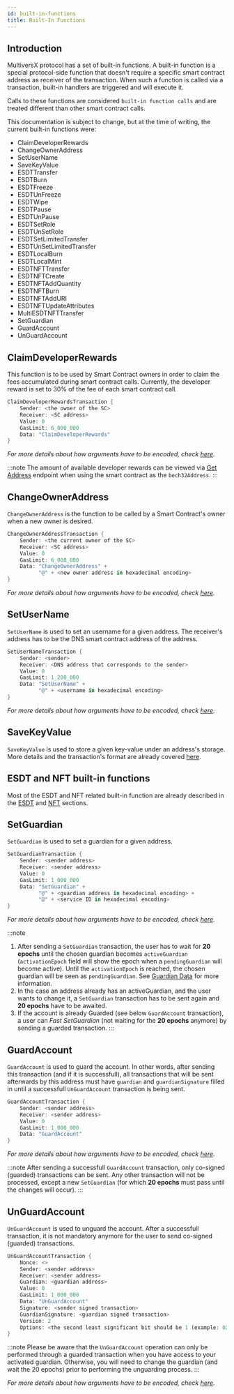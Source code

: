 ```yaml
---
id: built-in-functions
title: Built-In Functions
---
```


[comment]: # (mx-abstract)

## **Introduction**

MultiversX protocol has a set of built-in functions. A built-in function is a special protocol-side function that doesn't
require a specific smart contract address as receiver of the transaction. When such a function is called via a transaction,
built-in handlers are triggered and will execute it.

Calls to these functions are considered `built-in function calls` and are treated different than other smart contract calls.

This documentation is subject to change, but at the time of writing, the current built-in functions were:

- ClaimDeveloperRewards
- ChangeOwnerAddress
- SetUserName
- SaveKeyValue
- ESDTTransfer
- ESDTBurn
- ESDTFreeze
- ESDTUnFreeze
- ESDTWipe
- ESDTPause
- ESDTUnPause
- ESDTSetRole
- ESDTUnSetRole
- ESDTSetLimitedTransfer
- ESDTUnSetLimitedTransfer
- ESDTLocalBurn
- ESDTLocalMint
- ESDTNFTTransfer
- ESDTNFTCreate
- ESDTNFTAddQuantity
- ESDTNFTBurn
- ESDTNFTAddURI
- ESDTNFTUpdateAttributes
- MultiESDTNFTTransfer
- SetGuardian
- GuardAccount
- UnGuardAccount

[comment]: # (mx-context-auto)

## **ClaimDeveloperRewards**

This function is to be used by Smart Contract owners in order to claim the fees accumulated during smart contract calls.
Currently, the developer reward is set to 30% of the fee of each smart contract call.

```rust
ClaimDeveloperRewardsTransaction {
    Sender: <the owner of the SC>
    Receiver: <SC address>
    Value: 0
    GasLimit: 6_000_000
    Data: "ClaimDeveloperRewards"
}
```

_For more details about how arguments have to be encoded, check [here](/developers/sc-calls-format)._

:::note
The amount of available developer rewards can be viewed via [Get Address](/sdk-and-tools/rest-api/addresses/#get-address) endpoint when using the smart contract as the `bech32Address`.
:::

[comment]: # (mx-context-auto)

## **ChangeOwnerAddress**

`ChangeOwnerAddress` is the function to be called by a Smart Contract's owner when a new owner is desired.

```rust
ChangeOwnerAddressTransaction {
    Sender: <the current owner of the SC>
    Receiver: <SC address>
    Value: 0
    GasLimit: 6_000_000
    Data: "ChangeOwnerAddress" +
          "@" + <new owner address in hexadecimal encoding>
}
```

_For more details about how arguments have to be encoded, check [here](/developers/sc-calls-format)._

[comment]: # (mx-context-auto)

## **SetUserName**

`SetUserName` is used to set an username for a given address. The receiver's address has to be the DNS smart contract
address of the address.

```rust
SetUserNameTransaction {
    Sender: <sender>
    Receiver: <DNS address that corresponds to the sender>
    Value: 0
    GasLimit: 1_200_000
    Data: "SetUserName" +
          "@" + <username in hexadecimal encoding>
}
```

_For more details about how arguments have to be encoded, check [here](/developers/sc-calls-format)._

[comment]: # (mx-context-auto)

## **SaveKeyValue**

`SaveKeyValue` is used to store a given key-value under an address's storage. More details and the transaction's format are
already covered [here](/developers/account-storage).

[comment]: # (mx-context-auto)

## **ESDT and NFT built-in functions**

Most of the ESDT and NFT related built-in function are already described in the [ESDT](/developers/esdt-tokens/) and
[NFT](/developers/nft-tokens) sections.

[comment]: # (mx-context-auto)

## **SetGuardian**

`SetGuardian` is used to set a guardian for a given address. 

```rust
SetGuardianTransaction {
    Sender: <sender address>
    Receiver: <sender address>
    Value: 0
    GasLimit: 1_000_000
    Data: "SetGuardian" +
          "@" + <guardian address in hexadecimal encoding> +
          "@" + <service ID in hexadecimal encoding>
}
```

_For more details about how arguments have to be encoded, check [here](/developers/sc-calls-format)._

:::note
1. After sending a `SetGuardian` transaction, the user has to wait for **20 epochs** until the chosen guardian becomes `activeGuardian` (`activationEpoch` field will show the epoch when a `pendingGuardian` will become active). Until the `activationEpoch` is reached, the chosen guardian will be seen as `pendingGuardian`. See [Guardian Data](/sdk-and-tools/rest-api/addresses) for more information.
2. In the case an address already has an activeGuardian, and the user wants to change it, a `SetGuardian` transaction has to be sent again and **20 epochs** have to be awaited.
3. If the account is already Guarded (see below `GuardAccount` transaction), a user can _Fast SetGuardian_ (not waiting for the **20 epochs** anymore) by sending a guarded transaction.
:::

[comment]: # (mx-context-auto)

## **GuardAccount**

`GuardAccount` is used to guard the account. In other words, after sending this transaction (and if it is successfull), all transactions that will be sent afterwards by this address must have `guardian` and `guardianSignature` filled in until a successfull `UnGuardAccount` transaction is being sent. 

```rust
GuardAccountTransaction {
    Sender: <sender address>
    Receiver: <sender address>
    Value: 0
    GasLimit: 1_000_000
    Data: "GuardAccount"
}
```

_For more details about how arguments have to be encoded, check [here](/developers/sc-calls-format)._

:::note
After sending a successfull `GuardAccount` transaction, only co-signed (guarded) transactions can be sent. Any other transaction will not be processed, except a new `SetGuardian` (for which **20 epochs** must pass until the changes will occur).
:::

[comment]: # (mx-context-auto)

## **UnGuardAccount**

`UnGuardAccount` is used to unguard the account. After a successfull transaction, it is not mandatory anymore for the user to send co-signed (guarded) transactions.

```rust
UnGuardAccountTransaction {
    Nonce: <>
    Sender: <sender address>
    Receiver: <sender address>
    Guardian: <guardian address>
    Value: 0
    GasLimit: 1_000_000
    Data: "UnGuardAccount"
    Signature: <sender signed transaction>
    GuardianSignature: <guardian signed transaction>
    Version: 2
    Options: <the second least significant bit should be 1 (example: 02, or 03)>
}
```

:::note
Please be aware that the ```UnGuardAccount``` operation can only be performed through a guarded transaction when you have access to your activated guardian. Otherwise, you will need to change the guardian (and wait the 20 epochs) prior to performing the unguarding process.
:::

_For more details about how arguments have to be encoded, check [here](/developers/sc-calls-format)._
